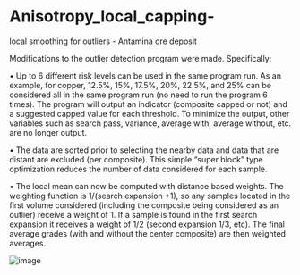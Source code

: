 # Anisotropy_local_capping-
local smoothing for outliers - Antamina ore deposit


Modifications to the outlier detection program were made.  Specifically:

•	Up to 6 different risk levels can be used in the same program run.  As an example, for copper, 12.5%, 15%, 17.5%, 20%, 22.5%, and 25% can be considered all in the same program run (no need to run the program 6 times).  The program will output an indicator (composite capped or not) and a suggested capped value for each threshold.  To minimize the output, other variables such as search pass, variance, average with, average without, etc. are no longer output.

•	The data are sorted prior to selecting the nearby data and data that are distant are excluded (per composite).  This simple “super block” type optimization reduces the number of data considered for each sample.

•	The local mean can now be computed with distance based weights.  The weighting function is 1/(search expansion +1), so any samples located in the first volume considered (including the composite being considered as an outlier) receive a weight of 1.  If a sample is found in the first search expansion it receives a weight of 1/2 (second expansion 1/3, etc).  The final average grades (with and without the center composite) are then weighted averages.


![image](https://user-images.githubusercontent.com/71935383/211368353-8281f615-6ac7-4f0e-b0dc-6b35641d46fd.png)
